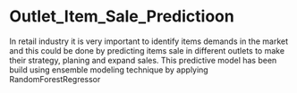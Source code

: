 # Outlet_Item_Sale_Predictioon
In retail industry it is very important to identify items demands in the market and this could be done by predicting items sale in different outlets to make their strategy, planing and expand sales. This predictive model has been build using ensemble modeling technique by applying RandomForestRegressor
